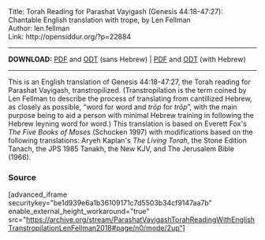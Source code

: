 <html>
<head></head>
<body>
Title: Torah Reading for Parashat Vayigash (Genesis 44:18-47:27): Chantable English translation with trope, by Len Fellman<br />
Author: len.fellman<br />
Link: http://opensiddur.org/?p=22884
<p />
<hr />

<style type="text/css" media="all">.printfriendly {display: none!important;}</style>

<strong>DOWNLOAD:</strong> <a href="https://archive.org/download/ParashatVayigashTorahReadingWithEnglishTranstropilationLenFellman2018/ParashatVayigashTorahReadinggenesis44v18-47v27InEnglishTranstropilationlenFellman2018-EnglishOnly.pdf">PDF</a> and <a href="https://archive.org/download/ParashatVayigashTorahReadingWithEnglishTranstropilationLenFellman2018/ParashatVayigashTorahReadinggenesis44v18-47v27InEnglishTranstropilationlenFellman2018-EnglishOnly.odt">ODT</a> (sans Hebrew) | <a href="https://archive.org/download/ParashatVayigashTorahReadingWithEnglishTranstropilationLenFellman2018/Parashat%20Vayigash%20Torah%20Reading%20%28Genesis%2044v18-47v27%29%20in%20English%20transtropilation%20%28Len%20Fellman%202018%29.pdf">PDF</a> and <a href="https://archive.org/download/ParashatVayigashTorahReadingWithEnglishTranstropilationLenFellman2018/ParashatVayigashTorahReadinggenesis44v18-47v27InEnglishTranstropilationlenFellman2018.odt">ODT</a> (with Hebrew) 

<hr />

This is an English translation of Genesis 44:18-47:27, the Torah reading for Parashat Vayigash, transtropilized. (Transtropilation is the term coined by Len Fellman to describe the process of translating from cantillized Hebrew, as closely as possible, “word for word and <em>trōp</em> for <em>trōp</em>”, with the main purpose being to aid a person with minimal Hebrew training in following the Hebrew leyning word for word.) This translation is based on Everett Fox's <em>The Five Books of Moses</em> (Schocken 1997) with modifications based on the following translations: Aryeh Kaplan's <em>The Living Torah</em>, the Stone Edition Tanach, the JPS 1985 Tanakh, the New KJV, and The Jerusalem Bible (1966).

<h3>Source</h3>

[advanced_iframe securitykey="be1d939e6a1b36109171c7d5503b34cf9147aa7b" enable_external_height_workaround="true" src="https://archive.org/stream/ParashatVayigashTorahReadingWithEnglishTranstropilationLenFellman2018#page/n0/mode/2up"]
</body>
</html>